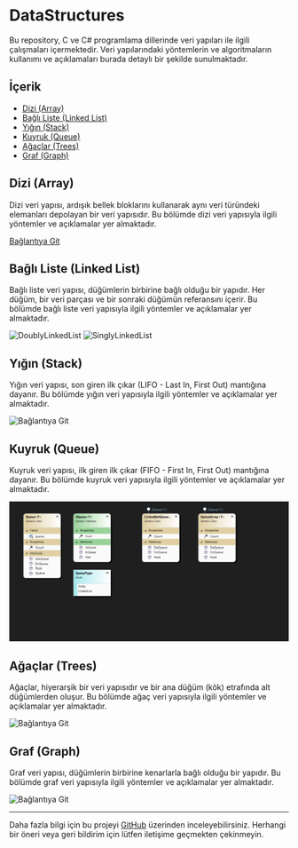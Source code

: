 # DataStructures

Bu repository, C ve C# programlama dillerinde veri yapıları ile ilgili çalışmaları içermektedir. Veri yapılarındaki yöntemlerin ve algoritmaların kullanımı ve açıklamaları burada detaylı bir şekilde sunulmaktadır.

## İçerik

- [Dizi (Array)](#dizi-array)
- [Bağlı Liste (Linked List)](#bağlı-liste-linked-list)
- [Yığın (Stack)](#yığın-stack)
- [Kuyruk (Queue)](#kuyruk-queue)
- [Ağaçlar (Trees)](#ağaçlar-trees)
- [Graf (Graph)](#graf-graph)

## Dizi (Array)

Dizi veri yapısı, ardışık bellek bloklarını kullanarak aynı veri türündeki elemanları depolayan bir veri yapısıdır. Bu bölümde dizi veri yapısıyla ilgili yöntemler ve açıklamalar yer almaktadır.

[Bağlantıya Git](link_dizisi)

## Bağlı Liste (Linked List)

Bağlı liste veri yapısı, düğümlerin birbirine bağlı olduğu bir yapıdır. Her düğüm, bir veri parçası ve bir sonraki düğümün referansını içerir. Bu bölümde bağlı liste veri yapısıyla ilgili yöntemler ve açıklamalar yer almaktadır.

![DoublyLinkedList](https://github.com/kerim47/DataStructures/blob/main/CSharp/VeriYapilari/DataStructures/pictures/DoublyLinkedList.png)
![SinglyLinkedList](https://github.com/kerim47/DataStructures/blob/main/CSharp/VeriYapilari/DataStructures/pictures/SinglyLinkedList.png)

## Yığın (Stack)

Yığın veri yapısı, son giren ilk çıkar (LIFO - Last In, First Out) mantığına dayanır. Bu bölümde yığın veri yapısıyla ilgili yöntemler ve açıklamalar yer almaktadır.

![Bağlantıya Git](https://github.com/kerim47/DataStructures/blob/main/CSharp/VeriYapilari/DataStructures/pictures/Stack.png)

## Kuyruk (Queue)

Kuyruk veri yapısı, ilk giren ilk çıkar (FIFO - First In, First Out) mantığına dayanır. Bu bölümde kuyruk veri yapısıyla ilgili yöntemler ve açıklamalar yer almaktadır.

![Bağlantıya Git](https://github.com/kerim47/DataStructures/blob/main/CSharp/VeriYapilari/DataStructures/pictures/Queue.png)

## Ağaçlar (Trees)

Ağaçlar, hiyerarşik bir veri yapısıdır ve bir ana düğüm (kök) etrafında alt düğümlerden oluşur. Bu bölümde ağaç veri yapısıyla ilgili yöntemler ve açıklamalar yer almaktadır.

![Bağlantıya Git](https://github.com/kerim47/DataStructures/blob/main/CSharp/VeriYapilari/DataStructures/pictures/)

## Graf (Graph)

Graf veri yapısı, düğümlerin birbirine kenarlarla bağlı olduğu bir yapıdır. Bu bölümde graf veri yapısıyla ilgili yöntemler ve açıklamalar yer almaktadır.

![Bağlantıya Git](https://github.com/kerim47/DataStructures/blob/main/CSharp/VeriYapilari/DataStructures/pictures/)

---

Daha fazla bilgi için bu projeyi [GitHub](https://github.com/kerim47/DataStructures) üzerinden inceleyebilirsiniz. Herhangi bir öneri veya geri bildirim için lütfen iletişime geçmekten çekinmeyin.

